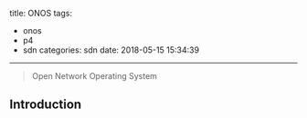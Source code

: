 title: ONOS
tags:
  - onos
  - p4
  - sdn
categories: sdn
date: 2018-05-15 15:34:39
---
> Open Network Operating System

## Introduction